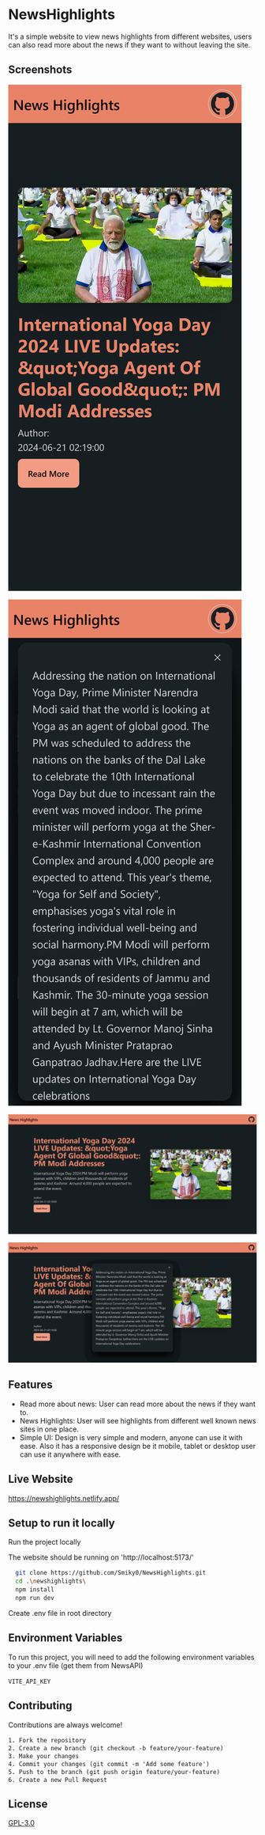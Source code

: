 # NewsHighlights

It's a simple website to view news highlights from different websites, users can also read more about the news if they want to without leaving the site.

## Screenshots

![App Screenshot](screenshots/ss1.png?raw=trueb)

![App Screenshot](screenshots/ss2.png?raw=true)

![App Screenshot](screenshots/ss3.png?raw=true)

![App Screenshot](screenshots/ss4.png?raw=true)

## Features

-   Read more about news: User can read more about the news if they want to.
-   News Highlights: User will see highlights from different well known news sites in one place.
-   Simple UI: Design is very simple and modern, anyone can use it with ease. Also it has a responsive design be it mobile, tablet or desktop user can use it anywhere with ease.

## Live Website

https://newshighlights.netlify.app/

## Setup to run it locally

Run the project locally

The website should be running on 'http://localhost:5173/'

```bash
  git clone https://github.com/Smiky0/NewsHighlights.git
  cd .\newshighlights\
  npm install
  npm run dev
```

Create .env file in root directory

## Environment Variables

To run this project, you will need to add the following environment variables to your .env file (get them from NewsAPI)

`VITE_API_KEY`

## Contributing

Contributions are always welcome!

    1. Fork the repository
    2. Create a new branch (git checkout -b feature/your-feature)
    3. Make your changes
    4. Commit your changes (git commit -m 'Add some feature')
    5. Push to the branch (git push origin feature/your-feature)
    6. Create a new Pull Request

## License

[GPL-3.0](https://choosealicense.com/licenses/gpl-3.0/)
